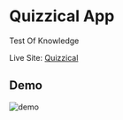 # Quizzical App

Test Of Knowledge

Live Site: [Quizzical](https://quizzical-site.netlify.app/)

## Demo

![demo](https://user-images.githubusercontent.com/36601013/182152041-10680571-10fb-4616-9ad9-4b57a795e0ed.png)
